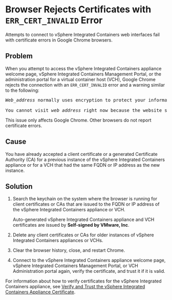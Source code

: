 # Browser Rejects Certificates with `ERR_CERT_INVALID` Error #

Attempts to connect to vSphere Integrated Containers web interfaces fail with certificate errors in Google Chrome browsers.

## Problem ##

When you attempt to access the vSphere Integrated Containers appliance welcome page, vSphere Integrated Containers Management Portal, or the administration portal for a virtual container host (VCH), Google Chrome rejects the connection with an `ERR_CERT_INVALID` error and a warning similar to the following:

<pre><i>Web_address</i> normally uses encryption to protect your information. When Google Chrome tried to connect to <i>web_address</i> this time, the website sent back unusual and incorrect credentials...

You cannot visit <i>web_address</i> right now because the website sent scrambled credentials that Google Chrome cannot process...</pre>

This issue only affects Google Chrome. Other browsers do not report certificate errors.

## Cause ##

You have already accepted a client certificate or a generated Certificate Authority (CA) for a previous instance of the vSphere Integrated Containers appliance or for a VCH that had the same FQDN or IP address as the new instance.

## Solution ##

1. Search the keychain on the system where the browser is running for client certificates or CAs that are issued to the FQDN or IP address of the vSphere Integrated Containers appliance or VCH. 

    Auto-generated vSphere Integrated Containers appliance and VCH certificates are issued by **Self-signed by VMware, Inc**.

2. Delete any client certificates or CAs for older instances of vSphere Integrated Containers appliances or VCHs.
3. Clear the browser history, close, and restart Chrome.
4. Connect to the vSphere Integrated Containers appliance welcome page, vSphere Integrated Containers Management Portal, or VCH Administration portal again, verify the certificate, and trust it if it is valid.

For information about how to verify certificates for the vSphere Integrated Containers appliance, see [Verify and Trust the vSphere Integrated Containers Appliance Certificate](../vic_cloud_admin/trust_vic_certs.md).